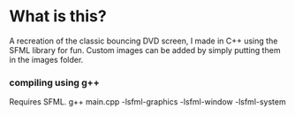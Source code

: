 # What is this?
A recreation of the classic bouncing DVD screen, I made in C++ using the SFML library for fun.
Custom images can be added by simply putting them in the images folder.

### compiling using g++
Requires SFML.
g++ main.cpp -lsfml-graphics -lsfml-window -lsfml-system
